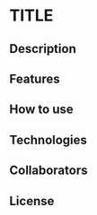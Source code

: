 TITLE
============

## Description

## Features

## How to use

## Technologies

## Collaborators

## License